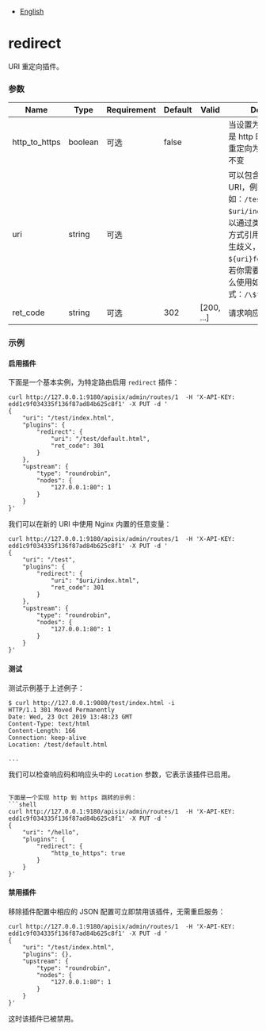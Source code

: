 <!--
#
# Licensed to the Apache Software Foundation (ASF) under one or more
# contributor license agreements.  See the NOTICE file distributed with
# this work for additional information regarding copyright ownership.
# The ASF licenses this file to You under the Apache License, Version 2.0
# (the "License"); you may not use this file except in compliance with
# the License.  You may obtain a copy of the License at
#
#     http://www.apache.org/licenses/LICENSE-2.0
#
# Unless required by applicable law or agreed to in writing, software
# distributed under the License is distributed on an "AS IS" BASIS,
# WITHOUT WARRANTIES OR CONDITIONS OF ANY KIND, either express or implied.
# See the License for the specific language governing permissions and
# limitations under the License.
#
-->

- [English](../../plugins/redirect.md)

# redirect

URI 重定向插件。

### 参数

| Name          | Type    | Requirement | Default | Valid      | Description                                                                                                                                                                                                                   |
| ------------- | ------- | ----------- | ------- | ---------- | ----------------------------------------------------------------------------------------------------------------------------------------------------------------------------------------------------------------------------- |
| http_to_https | boolean | 可选        | false   |            | 当设置为 `true` 并且请求是 http 时，会自动 301 重定向为 https，uri 保持不变                                                                                                                                                   |
| uri           | string  | 可选        |         |            | 可以包含 Nginx 变量的 URI，例如：`/test/index.html`, `$uri/index.html`。你可以通过类似于 `$ {xxx}` 的方式引用变量，以避免产生歧义，例如：`${uri}foo/index.html`。若你需要保留 `$` 字符，那么使用如下格式：`/\$foo/index.html` |
| ret_code      | string  | 可选        | 302     | [200, ...] | 请求响应码                                                                                                                                                                                                                    |

### 示例

#### 启用插件

下面是一个基本实例，为特定路由启用 `redirect` 插件：

```shell
curl http://127.0.0.1:9180/apisix/admin/routes/1  -H 'X-API-KEY: edd1c9f034335f136f87ad84b625c8f1' -X PUT -d '
{
    "uri": "/test/index.html",
    "plugins": {
        "redirect": {
            "uri": "/test/default.html",
            "ret_code": 301
        }
    },
    "upstream": {
        "type": "roundrobin",
        "nodes": {
            "127.0.0.1:80": 1
        }
    }
}'
```

我们可以在新的 URI 中使用 Nginx 内置的任意变量：

```shell
curl http://127.0.0.1:9180/apisix/admin/routes/1  -H 'X-API-KEY: edd1c9f034335f136f87ad84b625c8f1' -X PUT -d '
{
    "uri": "/test",
    "plugins": {
        "redirect": {
            "uri": "$uri/index.html",
            "ret_code": 301
        }
    },
    "upstream": {
        "type": "roundrobin",
        "nodes": {
            "127.0.0.1:80": 1
        }
    }
}'
```

#### 测试

测试示例基于上述例子：

```shell
$ curl http://127.0.0.1:9080/test/index.html -i
HTTP/1.1 301 Moved Permanently
Date: Wed, 23 Oct 2019 13:48:23 GMT
Content-Type: text/html
Content-Length: 166
Connection: keep-alive
Location: /test/default.html

...
```

我们可以检查响应码和响应头中的 `Location` 参数，它表示该插件已启用。

```

下面是一个实现 http 到 https 跳转的示例：
```shell
curl http://127.0.0.1:9180/apisix/admin/routes/1  -H 'X-API-KEY: edd1c9f034335f136f87ad84b625c8f1' -X PUT -d '
{
    "uri": "/hello",
    "plugins": {
        "redirect": {
            "http_to_https": true
        }
    }
}'
```

#### 禁用插件

移除插件配置中相应的 JSON 配置可立即禁用该插件，无需重启服务：

```shell
curl http://127.0.0.1:9180/apisix/admin/routes/1  -H 'X-API-KEY: edd1c9f034335f136f87ad84b625c8f1' -X PUT -d '
{
    "uri": "/test/index.html",
    "plugins": {},
    "upstream": {
        "type": "roundrobin",
        "nodes": {
            "127.0.0.1:80": 1
        }
    }
}'
```

这时该插件已被禁用。
